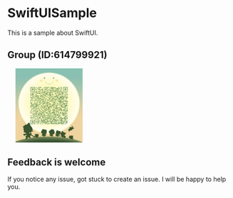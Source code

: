 # SwiftUISample

This is a sample about SwiftUI.


## Group (ID:614799921)

<div align=left>
&emsp; <img src="https://github.com/chenxing640/DYFStore/raw/master/images/g614799921.jpg" width="30%" />
</div>


## Feedback is welcome

If you notice any issue, got stuck to create an issue. I will be happy to help you.
